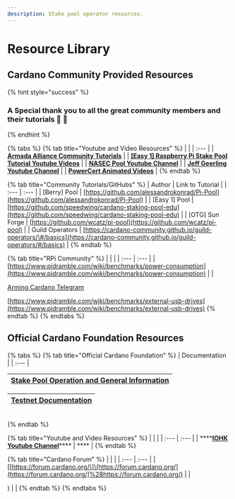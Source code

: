 ```yaml
---
description: Stake pool operator resources.
---
```


# Resource Library

## Cardano Community Provided Resources

{% hint style="success" %}
### A Special thank you to all the great community members and their tutorials 🙏 🤗
{% endhint %}

{% tabs %}
{% tab title="Youtube and Video Resources" %}
|  |
| :--- |
| [**Armada Alliance Community Tutorials**](https://www.youtube.com/channel/UCligunhcmbMYaBUMvONsKwg) |
| [**\[Easy 1\] Raspberry Pi Stake Pool Tutorial Youtube Videos**](https://www.youtube.com/watch?v=tZykFS5D-jk&list=PLBhbLwOuj0DfTnneuG3vyoDHY7Dv_aiyq) |
| [**NASEC Pool Youtube Channel**](https://www.youtube.com/channel/UCv-eePQ0EpSV-jf-nJUPeeA/featured) |
| [**Jeff Geerling Youtube Channel**](https://www.youtube.com/channel/UCR-DXc1voovS8nhAvccRZhg) |
| [**PowerCert Animated Videos**](https://www.youtube.com/channel/UCJQJ4GjTiq5lmn8czf8oo0Q) |
{% endtab %}

{% tab title="Community Tutorials/GitHubs" %}
| Author | Link to Tutorial |
| :--- | :--- |
| \[Berry\] Pool | [https://github.com/alessandrokonrad/Pi-Pool](https://github.com/alessandrokonrad/Pi-Pool) |
| \[Easy 1\] Pool | [https://github.com/speedwing/cardano-staking-pool-edu](https://github.com/speedwing/cardano-staking-pool-edu) |
| \[OTG\] Sun Forge | [https://github.com/wcatz/pi-pool](https://github.com/wcatz/pi-pool) |
| Guild Operators | [https://cardano-community.github.io/guild-operators/\#/basics](https://cardano-community.github.io/guild-operators/#/basics) |
{% endtab %}

{% tab title="RPi Community" %}
|  |  |
| :--- | :--- |
| [https://www.pidramble.com/wiki/benchmarks/power-consumption](https://www.pidramble.com/wiki/benchmarks/power-consumption) |  |

[Arming Cardano Telegram ](https://github.com/rekuenkdr/master/tree/44e80aa783ef319f1f88f701f497d59f81d033cd/joinchat/FeKTCBu-pn5OUZUz4joF2w/README.md)

[https://www.pidramble.com/wiki/benchmarks/external-usb-drives](https://www.pidramble.com/wiki/benchmarks/external-usb-drives)
{% endtab %}
{% endtabs %}

## Official Cardano Foundation Resources

{% tabs %}
{% tab title="Official Cardano Foundation" %}
| Documentation |
| :--- |


| [Stake Pool Operation and General Information](https://cardano.org/stake-pool-operation/) |
| :--- |


| [Testnet Documentation](https://developers.cardano.org/en/testnets/cardano/overview/) |
| :--- |


|  |
| :--- |
{% endtab %}

{% tab title="Youtube and Video Resources" %}
|  |  |
| :--- | :--- |
| \*\*\*\*[**IOHK Youtube Channel**](https://www.youtube.com/channel/UCBJ0p9aCW-W82TwNM-z3V2w)\*\*\*\* | \*\*\*\* |
{% endtab %}

{% tab title="Cardano Forum" %}
|  |  |
| :--- | :--- |
| \[[https://forum.cardano.org/\]\(https://forum.cardano.org/](https://forum.cardano.org/]%28https://forum.cardano.org/) |  |

\) \| \|
{% endtab %}
{% endtabs %}


